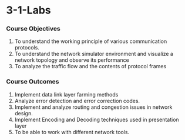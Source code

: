 # 3-1-Labs

### Course Objectives


  1. To understand the working principle of various communication protocols.
  2. To understand the network simulator environment and visualize a network topology and
      observe its performance
  3. To analyze the traffic flow and the contents of protocol frames
  
  
### Course Outcomes


  1. Implement data link layer farming methods
  2. Analyze error detection and error correction codes.
  3. Implement and analyze routing and congestion issues in network design.
  4. Implement Encoding and Decoding techniques used in presentation layer
  5. To be able to work with different network tools.


